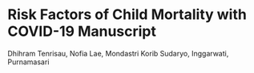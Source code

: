 # Risk Factors of Child Mortality with COVID-19 Manuscript
Dhihram Tenrisau, Nofia Lae, Mondastri Korib Sudaryo, Inggarwati, Purnamasari
